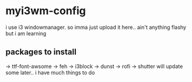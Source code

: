 # myi3wm-config
i use i3 windowmanager. so imma just upload it here.. ain't anything flashy but i am learning

## packages to install
-> ttf-font-awsome
-> feh
-> i3block
-> dunst
-> rofi
-> shutter
will update some later..
i have much things to do

